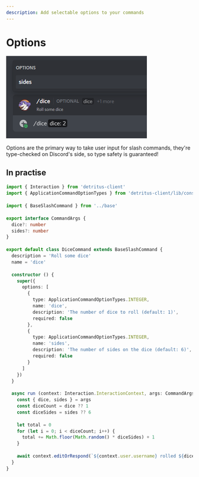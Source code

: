 ```yaml
---
description: Add selectable options to your commands
---
```


# Options

![](<../../../.gitbook/assets/afbeelding (2).png>)

Options are the primary way to take user input for slash commands, they're type-checked on Discord's side, so type safety is guaranteed!

## In practise

```typescript
import { Interaction } from 'detritus-client'
import { ApplicationCommandOptionTypes } from 'detritus-client/lib/constants'

import { BaseSlashCommand } from '../base'

export interface CommandArgs {
  dice?: number
  sides?: number
}

export default class DiceCommand extends BaseSlashCommand {
  description = 'Roll some dice'
  name = 'dice'

  constructor () {
    super({
      options: [
        {
          type: ApplicationCommandOptionTypes.INTEGER,
          name: 'dice',
          description: 'The number of dice to roll (default: 1)',
          required: false
        },
        {
          type: ApplicationCommandOptionTypes.INTEGER,
          name: 'sides',
          description: 'The number of sides on the dice (default: 6)',
          required: false
        }
      ]
    })
  }

  async run (context: Interaction.InteractionContext, args: CommandArgs): Promise<void> {
    const { dice, sides } = args
    const diceCount = dice ?? 1
    const diceSides = sides ?? 6

    let total = 0
    for (let i = 0; i < diceCount; i++) {
      total += Math.floor(Math.random() * diceSides) + 1
    }

    await context.editOrRespond(`${context.user.username} rolled ${diceCount}d${diceSides} and got ${total}`)
  }
}

```
